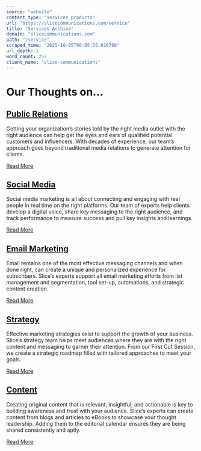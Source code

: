```yaml
---
source: "website"
content_type: "services_products"
url: "https://slicecommunications.com/service"
title: "Services Archive"
domain: "slicecommunications.com"
path: "/service"
scraped_time: "2025-10-05T00:05:55.928788"
url_depth: 1
word_count: 257
client_name: "slice-communications"
---
```


# Our Thoughts on...

## [Public Relations](https://slicecommunications.com/service/public-relations)

Getting your organization’s stories told by the right media outlet with the right audience can help get the eyes and ears of qualified potential customers and influencers. With decades of experience, our team’s approach goes beyond traditional media relations to generate attention for clients.

[Read More](https://slicecommunications.com/service/public-relations)

## [Social Media](https://slicecommunications.com/service/social-media)

Social media marketing is all about connecting and engaging with real people in real time on the right platforms. Our team of experts help clients develop a digital voice, share key messaging to the right audience, and track performance to measure success and pull key insights and learnings.

[Read More](https://slicecommunications.com/service/social-media)

## [Email Marketing](https://slicecommunications.com/service/email-marketing)

Email remains one of the most effective messaging channels and when done right, can create a unique and personalized experience for subscribers. Slice’s experts support all email marketing efforts from list management and segmentation, tool set-up, automations, and strategic content creation.

[Read More](https://slicecommunications.com/service/email-marketing)

## [Strategy](https://slicecommunications.com/service/strategy)

Effective marketing strategies exist to support the growth of your business. Slice’s strategy team helps meet audiences where they are with the right content and messaging to garner their attention. From our First Cut Session, we create a strategic roadmap filled with tailored approaches to meet your goals.

[Read More](https://slicecommunications.com/service/strategy)

## [Content](https://slicecommunications.com/service/content)

Creating original content that is relevant, insightful, and actionable is key to building awareness and trust with your audience. Slice’s experts can create content from blogs and articles to eBooks to showcase your thought leadership. Adding them to the editorial calendar ensures they are being shared consistently and aptly.

[Read More](https://slicecommunications.com/service/content)